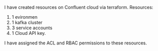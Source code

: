 I have created resources on Confluent cloud via terraform. 
Resources: 
1. 1 evironmen
2. 1 kafka cluster
3. 3 service accounts
4. 1 Cloud API key.

I have assigned the ACL and RBAC permissions to these resources. 
